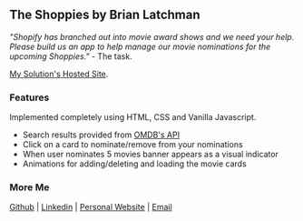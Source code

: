 ## The Shoppies by Brian Latchman

_"Shopify has branched out into movie award shows and we need your help. Please build us an app to help manage our movie nominations for the upcoming Shoppies."_ - The task.

[My Solution's Hosted Site](https://latxh.github.io/shoppies/).

### Features

Implemented completely using HTML, CSS and Vanilla Javascript.

- Search results provided from [OMDB's API](http://www.omdbapi.com/apikey.aspx)
- Click on a card to nominate/remove from your nominations
- When user nominates 5 movies banner appears as a visual indicator
- Animations for adding/deleting and loading the movie cards

### More Me

[Github](https://github.com/latxh) | [Linkedin](https://www.linkedin.com/in/brian-latchman/) | [Personal Website](https://latchman.ca/) | [Email](mailto:latxhman@gmail.com)
